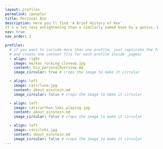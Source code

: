 ```yaml
---
layout: profiles
permalink: /people/
title: Personal Bio
description: Here you'll find 'A Brief History of Kev'.
It's a lot less enlightening than a similarly named book by a genius. Well, unless you like cats as much I do.
nav: true
nav_order: 2

profiles:
  # if you want to include more than one profile, just replicate the following block
  # and create one content file for each profile inside _pages/
  - align: right
    image: me/kev_rocking_closeup.jpg
    content: bio_personalOverview.md
    image_circular: true # crops the image to make it circular

  - align: left
    image: cats/luna.jpg
    content: about_einstein.md
    image_circular: false # crops the image to make it circular

  - align: left
    image: cats/arthas_loki_playing.jpg
    content: about_einstein.md
    image_circular: false # crops the image to make it circular

  - align: left
    image: cats/loki.jpg
    content: about_einstein.md
    image_circular: false # crops the image to make it circular
---
```

